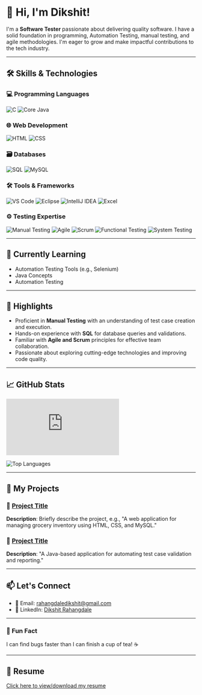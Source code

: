# 👋 Hi, I'm Dikshit!

I'm a **Software Tester** passionate about delivering quality software. I have a solid foundation in programming, Automation Testing, manual testing, and agile methodologies. I'm eager to grow and make impactful contributions to the tech industry.

---

## 🛠️ Skills & Technologies

### 💻 Programming Languages
<p>
  <img src="https://img.shields.io/badge/C-A8B9CC?style=for-the-badge&logo=c&logoColor=white" alt="C" />
  <img src="https://img.shields.io/badge/Java-007396?style=for-the-badge&logo=java&logoColor=white" alt="Core Java" />
</p>

### 🌐 Web Development
<p>
  <img src="https://img.shields.io/badge/HTML5-E34F26?style=for-the-badge&logo=html5&logoColor=white" alt="HTML" />
  <img src="https://img.shields.io/badge/CSS3-1572B6?style=for-the-badge&logo=css3&logoColor=white" alt="CSS" />
</p>

### 🗃️ Databases
<p>
  <img src="https://img.shields.io/badge/SQL-003B57?style=for-the-badge&logo=databricks&logoColor=white" alt="SQL" />
  <img src="https://img.shields.io/badge/MySQL-4479A1?style=for-the-badge&logo=mysql&logoColor=white" alt="MySQL" />
</p>

### 🛠️ Tools & Frameworks
<p>
  <img src="https://img.shields.io/badge/VS_Code-007ACC?style=for-the-badge&logo=visualstudiocode&logoColor=white" alt="VS Code" />
  <img src="https://img.shields.io/badge/Eclipse-2C2255?style=for-the-badge&logo=eclipse&logoColor=white" alt="Eclipse" />
  <img src="https://img.shields.io/badge/IntelliJ_IDEA-000000?style=for-the-badge&logo=intellijidea&logoColor=white" alt="IntelliJ IDEA" />
  <img src="https://img.shields.io/badge/Excel-217346?style=for-the-badge&logo=microsoftexcel&logoColor=white" alt="Excel" />
</p>

### ⚙️ Testing Expertise
<p>
  <img src="https://img.shields.io/badge/Manual_Testing-0073e6?style=for-the-badge&logo=check-circle&logoColor=white" alt="Manual Testing" />
  <img src="https://img.shields.io/badge/Agile-00D09C?style=for-the-badge&logo=agile&logoColor=white" alt="Agile" />
  <img src="https://img.shields.io/badge/Scrum-6DB33F?style=for-the-badge&logo=scrumalliance&logoColor=white" alt="Scrum" />
  <img src="https://img.shields.io/badge/Functional_Testing-F5A623?style=for-the-badge&logo=check-circle&logoColor=white" alt="Functional Testing" />
  <img src="https://img.shields.io/badge/System_Testing-4A90E2?style=for-the-badge&logo=check-circle&logoColor=white" alt="System Testing" />
</p>

---

## 🌱 Currently Learning

- Automation Testing Tools (e.g., Selenium)
- Java Concepts
- Automation Testing

---

## 🌟 Highlights

- Proficient in **Manual Testing** with an understanding of test case creation and execution.
- Hands-on experience with **SQL** for database queries and validations.
- Familiar with **Agile and Scrum** principles for effective team collaboration.
- Passionate about exploring cutting-edge technologies and improving code quality.

---

## 📈 GitHub Stats

![Your GitHub Stats](https://github.com/DikshitRahangdale/Dikshit/edit/main/README.md)

![Top Languages](https://github-readme-stats.vercel.app/api/top-langs/?username=your-username&layout=compact&theme=radical)

---

## 📂 My Projects

### 🔹 [Project Title](https://github.com/your-username/project-link)
**Description**: Briefly describe the project, e.g., "A web application for managing grocery inventory using HTML, CSS, and MySQL."

### 🔹 [Project Title](https://github.com/your-username/project-link)
**Description**: "A Java-based application for automating test case validation and reporting."

---

## 📫 Let's Connect

- 📧 Email: [rahangdaledikshit@gmail.com](mailto:rahangdaledikshit@gmail.com)
- 💼 LinkedIn: [Dikshit Rahangdale](https://www.linkedin.com/in/dikshit-rahangdale)

---

### 🤔 Fun Fact

I can find bugs faster than I can finish a cup of tea! ☕

---

## 📝 Resume

[Click here to view/download my resume](#)
